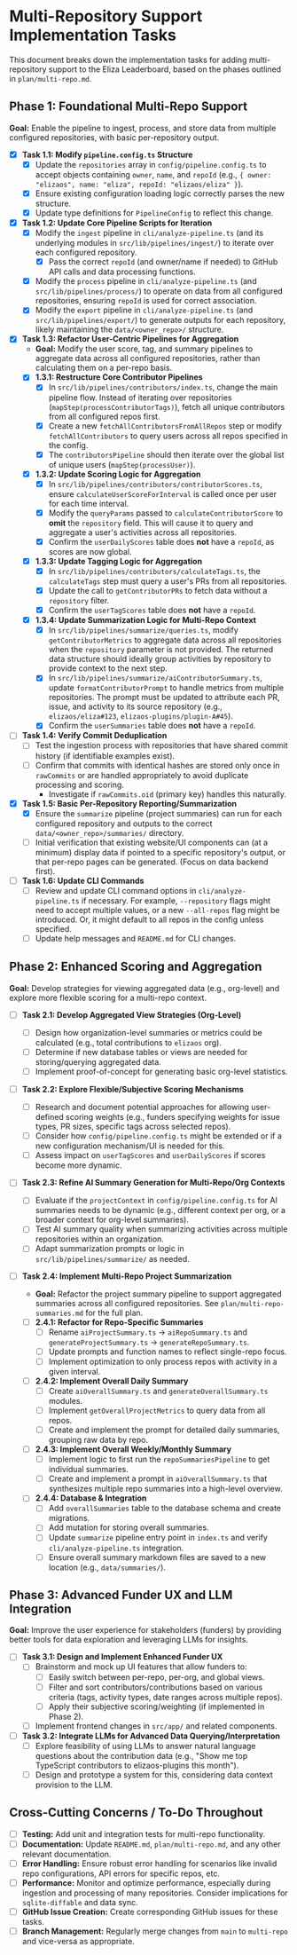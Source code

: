 # Multi-Repository Support Implementation Tasks

This document breaks down the implementation tasks for adding multi-repository support to the Eliza Leaderboard, based on the phases outlined in `plan/multi-repo.md`.

## Phase 1: Foundational Multi-Repo Support

**Goal:** Enable the pipeline to ingest, process, and store data from multiple configured repositories, with basic per-repository output.

- [x] **Task 1.1: Modify `pipeline.config.ts` Structure**
  - [x] Update the `repositories` array in `config/pipeline.config.ts` to accept objects containing `owner`, `name`, and `repoId` (e.g., `{ owner: "elizaos", name: "eliza", repoId: "elizaos/eliza" }`).
  - [x] Ensure existing configuration loading logic correctly parses the new structure.
  - [x] Update type definitions for `PipelineConfig` to reflect this change.
- [x] **Task 1.2: Update Core Pipeline Scripts for Iteration**
  - [x] Modify the `ingest` pipeline in `cli/analyze-pipeline.ts` (and its underlying modules in `src/lib/pipelines/ingest/`) to iterate over each configured repository.
    - [x] Pass the correct `repoId` (and owner/name if needed) to GitHub API calls and data processing functions.
  - [x] Modify the `process` pipeline in `cli/analyze-pipeline.ts` (and `src/lib/pipelines/process/`) to operate on data from all configured repositories, ensuring `repoId` is used for correct association.
  - [x] Modify the `export` pipeline in `cli/analyze-pipeline.ts` (and `src/lib/pipelines/export/`) to generate outputs for each repository, likely maintaining the `data/<owner_repo>/` structure.
- [x] **Task 1.3: Refactor User-Centric Pipelines for Aggregation**
  - **Goal:** Modify the user score, tag, and summary pipelines to aggregate data across all configured repositories, rather than calculating them on a per-repo basis.
  - [x] **1.3.1: Restructure Core Contributor Pipelines**
    - [x] In `src/lib/pipelines/contributors/index.ts`, change the main pipeline flow. Instead of iterating over repositories (`mapStep(processContributorTags)`), fetch all unique contributors from all configured repos first.
    - [x] Create a new `fetchAllContributorsFromAllRepos` step or modify `fetchAllContributors` to query users across all repos specified in the config.
    - [x] The `contributorsPipeline` should then iterate over the global list of unique users (`mapStep(processUser)`).
  - [x] **1.3.2: Update Scoring Logic for Aggregation**
    - [x] In `src/lib/pipelines/contributors/contributorScores.ts`, ensure `calculateUserScoreForInterval` is called once per user for each time interval.
    - [x] Modify the `queryParams` passed to `calculateContributorScore` to **omit** the `repository` field. This will cause it to query and aggregate a user's activities across all repositories.
    - [x] Confirm the `userDailyScores` table does **not** have a `repoId`, as scores are now global.
  - [x] **1.3.3: Update Tagging Logic for Aggregation**
    - [x] In `src/lib/pipelines/contributors/calculateTags.ts`, the `calculateTags` step must query a user's PRs from all repositories.
    - [x] Update the call to `getContributorPRs` to fetch data without a `repository` filter.
    - [x] Confirm the `userTagScores` table does **not** have a `repoId`.
  - [x] **1.3.4: Update Summarization Logic for Multi-Repo Context**
    - [x] In `src/lib/pipelines/summarize/queries.ts`, modify `getContributorMetrics` to aggregate data across all repositories when the `repository` parameter is not provided. The returned data structure should ideally group activities by repository to provide context to the next step.
    - [x] In `src/lib/pipelines/summarize/aiContributorSummary.ts`, update `formatContributorPrompt` to handle metrics from multiple repositories. The prompt must be updated to attribute each PR, issue, and activity to its source repository (e.g., `elizaos/eliza#123`, `elizaos-plugins/plugin-A#45`).
    - [x] Confirm the `userSummaries` table does **not** have a `repoId`.
- [ ] **Task 1.4: Verify Commit Deduplication**
  - [ ] Test the ingestion process with repositories that have shared commit history (if identifiable examples exist).
  - [ ] Confirm that commits with identical hashes are stored only once in `rawCommits` or are handled appropriately to avoid duplicate processing and scoring.
    - Investigate if `rawCommits.oid` (primary key) handles this naturally.
- [x] **Task 1.5: Basic Per-Repository Reporting/Summarization**
  - [x] Ensure the `summarize` pipeline (project summaries) can run for each configured repository and outputs to the correct `data/<owner_repo>/summaries/` directory.
  - [ ] Initial verification that existing website/UI components can (at a minimum) display data if pointed to a specific repository's output, or that per-repo pages can be generated. (Focus on data backend first).
- [ ] **Task 1.6: Update CLI Commands**
  - [ ] Review and update CLI command options in `cli/analyze-pipeline.ts` if necessary. For example, `--repository` flags might need to accept multiple values, or a new `--all-repos` flag might be introduced. Or, it might default to all repos in the config unless specified.
  - [ ] Update help messages and `README.md` for CLI changes.

## Phase 2: Enhanced Scoring and Aggregation

**Goal:** Develop strategies for viewing aggregated data (e.g., org-level) and explore more flexible scoring for a multi-repo context.

- [ ] **Task 2.1: Develop Aggregated View Strategies (Org-Level)**
  - [ ] Design how organization-level summaries or metrics could be calculated (e.g., total contributions to `elizaos` org).
  - [ ] Determine if new database tables or views are needed for storing/querying aggregated data.
  - [ ] Implement proof-of-concept for generating basic org-level statistics.
- [ ] **Task 2.2: Explore Flexible/Subjective Scoring Mechanisms**
  - [ ] Research and document potential approaches for allowing user-defined scoring weights (e.g., funders specifying weights for issue types, PR sizes, specific tags across selected repos).
  - [ ] Consider how `config/pipeline.config.ts` might be extended or if a new configuration mechanism/UI is needed for this.
  - [ ] Assess impact on `userTagScores` and `userDailyScores` if scores become more dynamic.
- [ ] **Task 2.3: Refine AI Summary Generation for Multi-Repo/Org Contexts**

  - [ ] Evaluate if the `projectContext` in `config/pipeline.config.ts` for AI summaries needs to be dynamic (e.g., different context per org, or a broader context for org-level summaries).
  - [ ] Test AI summary quality when summarizing activities across multiple repositories within an organization.
  - [ ] Adapt summarization prompts or logic in `src/lib/pipelines/summarize/` as needed.

- [ ] **Task 2.4: Implement Multi-Repo Project Summarization**
  - **Goal:** Refactor the project summary pipeline to support aggregated summaries across all configured repositories. See `plan/multi-repo-summaries.md` for the full plan.
  - [ ] **2.4.1: Refactor for Repo-Specific Summaries**
    - [ ] Rename `aiProjectSummary.ts` -> `aiRepoSummary.ts` and `generateProjectSummary.ts` -> `generateRepoSummary.ts`.
    - [ ] Update prompts and function names to reflect single-repo focus.
    - [ ] Implement optimization to only process repos with activity in a given interval.
  - [ ] **2.4.2: Implement Overall Daily Summary**
    - [ ] Create `aiOverallSummary.ts` and `generateOverallSummary.ts` modules.
    - [ ] Implement `getOverallProjectMetrics` to query data from all repos.
    - [ ] Create and implement the prompt for detailed daily summaries, grouping raw data by repo.
  - [ ] **2.4.3: Implement Overall Weekly/Monthly Summary**
    - [ ] Implement logic to first run the `repoSummariesPipeline` to get individual summaries.
    - [ ] Create and implement a prompt in `aiOverallSummary.ts` that synthesizes multiple repo summaries into a high-level overview.
  - [ ] **2.4.4: Database & Integration**
    - [ ] Add `overallSummaries` table to the database schema and create migrations.
    - [ ] Add mutation for storing overall summaries.
    - [ ] Update `summarize` pipeline entry point in `index.ts` and verify `cli/analyze-pipeline.ts` integration.
    - [ ] Ensure overall summary markdown files are saved to a new location (e.g., `data/summaries/`).

## Phase 3: Advanced Funder UX and LLM Integration

**Goal:** Improve the user experience for stakeholders (funders) by providing better tools for data exploration and leveraging LLMs for insights.

- [ ] **Task 3.1: Design and Implement Enhanced Funder UX**
  - [ ] Brainstorm and mock up UI features that allow funders to:
    - [ ] Easily switch between per-repo, per-org, and global views.
    - [ ] Filter and sort contributors/contributions based on various criteria (tags, activity types, date ranges across multiple repos).
    - [ ] Apply their subjective scoring/weighting (if implemented in Phase 2).
  - [ ] Implement frontend changes in `src/app/` and related components.
- [ ] **Task 3.2: Integrate LLMs for Advanced Data Querying/Interpretation**
  - [ ] Explore feasibility of using LLMs to answer natural language questions about the contribution data (e.g., "Show me top TypeScript contributors to elizaos-plugins this month").
  - [ ] Design and prototype a system for this, considering data context provision to the LLM.

## Cross-Cutting Concerns / To-Do Throughout

- [ ] **Testing:** Add unit and integration tests for multi-repo functionality.
- [ ] **Documentation:** Update `README.md`, `plan/multi-repo.md`, and any other relevant documentation.
- [ ] **Error Handling:** Ensure robust error handling for scenarios like invalid repo configurations, API errors for specific repos, etc.
- [ ] **Performance:** Monitor and optimize performance, especially during ingestion and processing of many repositories. Consider implications for `sqlite-diffable` and data sync.
- [ ] **GitHub Issue Creation:** Create corresponding GitHub issues for these tasks.
- [ ] **Branch Management:** Regularly merge changes from `main` to `multi-repo` and vice-versa as appropriate.

